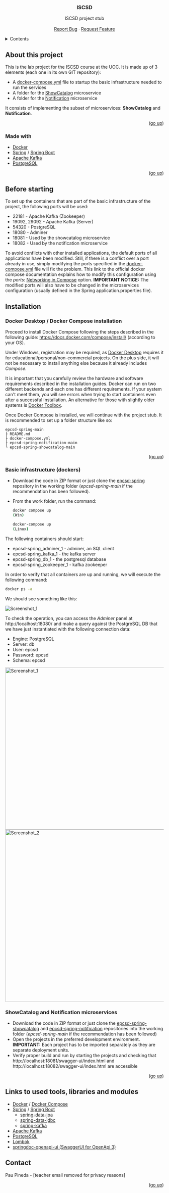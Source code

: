<div id="top"></div>
<!--
*** Made using the Best-README-Template
*** https://github.com/othneildrew/Best-README-Template/blob/master/README.md
-->

<!-- PROJECT LOGO -->
<br />
<div align="center">
  <h3 align="center">ISCSD</h3>

  <p align="center">
    ISCSD project stub
    <br />
    <br />
    <a href="https://github.com/ppinedar/epcsd-spring/issues">Report Bug</a>
    ·
    <a href="https://github.com/ppinedar/epcsd-spring/issues">Request Feature</a>
  </p>
</div>

<!-- TABLE OF CONTENTS -->
<details>
  <summary>Contents</summary>
  <ol>
    <li>
      <a href="#about-this-project">About this project</a>
      <ul>
        <li><a href="#made-with">Made with</a></li>
      </ul>
    </li>
    <li>
      <a href="#before-starting">Before starting</a>
    </li>
    <li>
      <a href="#installation">Tnstallation</a>
      <ul>
        <li><a href="#docker-desktop--docker-compose-installation">Docker Desktop / Docker Compose installation</a></li>
        <li><a href="#basic-infrastructure-dockers">Basic infrastructure (dockers)</a></li>
        <li><a href="#showcatalog-and-notification-microservices">ShowCatalog and Notification microservices</a></li>
      </ul>
    </li>
    <li><a href="#links-to-used-tools-libraries-and-modules">Links to used tools, libraries and modules</a></li>
    <li><a href="#contact">Contact</a></li>
  </ol>
</details>

<!-- About this project -->

## About this project

This is the lab project for the ISCSD course at the UOC. It is made up of 3 elements (each one in its own GIT repository):

- A <a href="https://github.com/ppinedar/epcsd-spring/blob/main/docker-compose.yml">docker-compose.yml</a> file to startup the basic infrastructure needed to run the services
- A folder for the <a href="https://github.com/ppinedar/epcsd-spring-showcatalog">ShowCatalog</a> microservice
- A folder for the <a href="https://github.com/ppinedar/epcsd-spring-notification">Notification</a> microservice

It consists of implementing the subset of microservices: **ShowCatalog** and **Notification**.

<p align="right">(<a href="#top">go up</a>)</p>

### Made with

- [Docker](https://www.docker.com/)
- [Spring](https://spring.io/) / [Spring Boot](https://spring.io/projects/spring-boot)
- [Apache Kafka](https://kafka.apache.org/)
- [PostgreSQL](https://www.postgresql.org/)

<p align="right">(<a href="#top">go up</a>)</p>

## Before starting

To set up the containers that are part of the basic infrastructure of the project, the following ports will be used:

- 22181 - Apache Kafka (Zookeeper)
- 19092, 29092 - Apache Kafka (Server)
- 54320 - PostgreSQL
- 18080 - Adminer
- 18081 - Used by the showcatalog microservice
- 18082 - Used by the notification microservice

To avoid conflicts with other installed applications, the default ports of all applications have been modified. Still, if there is a conflict over a port already in use, simply modifying the ports specified in the [docker-compose.yml](https://github.com/ppinedar/epcsd-spring/blob/main/docker-compose.yml) file will fix the problem. This link to the official docker compose documentation explains how to modify this configuration using the _ports_: [Networking in Compose](https://docs.docker.com/compose/networking/) option.
**IMPORTANT NOTICE:** The modified ports will also have to be changed in the microservices configuration (usually defined in the Spring application.properties file).

## Installation

### Docker Desktop / Docker Compose installation

Proceed to install Docker Compose following the steps described in the following guide: https://docs.docker.com/compose/install/ (according to your OS).

Under Windows, registration may be required, as <a href="https://docs.docker.com/desktop/windows/install/">Docker Desktop</a> requires it for educational/personal/non-commercial projects. On the plus side, it will not be necessary to install anything else because it already includes _Compose_.

It is important that you carefully review the hardware and software requirements described in the installation guides. Docker can run on two different backends and each one has different requirements. If your system can't meet them, you will see errors when trying to start containers even after a successful installation. An alternative for those with slightly older systems is <a href="https://www.how2shout.com/how-to/how-to-install-docker-toolbox-using-chocolatey-choco-on-windows-10.html">Docker Toolbox</a>.

Once Docker Compose is installed, we will continue with the project stub. It is recommended to set up a folder structure like so:

```
epcsd-spring-main
├ README.md
├ docker-compose.yml
├ epcsd-spring-notification-main
└ epcsd-spring-showcatalog-main
```

<p align="right">(<a href="#top">go up</a>)</p>

### Basic infrastructure (dockers)

- Download the code in ZIP format or just clone the <a href="https://github.com/ppinedar/epcsd-spring">epcsd-spring</a> repository in the working folder (_epcsd-spring-main_ if the recommendation has been followed).

- From the work folder, run the command:

  ```sh
  docker compose up
  (Win)
  ```

  ```sh
  docker-compose up
  (Linux)
  ```

The following containers should start:

- epcsd-spring_adminer_1 - adminer, an SQL client
- epcsd-spring_kafka_1 - the kafka server
- epcsd-spring_db_1 - the postgresql database
- epcsd-spring_zookeeper_1 - kafka zookeeper

In order to verify that all containers are up and running, we will execute the following command:

```sh
docker ps -a
```

We should see something like this:

![Screenshot_1](https://user-images.githubusercontent.com/72941559/155118965-78bfa6f1-24e0-461c-92c4-63df919d2ac1.png)

To check the operation, you can access the _Adminer_ panel at http://localhost:18080/ and make a query against the PostgreSQL DB that we have just instantiated with the following connection data:

- Engine: PostgreSQL
- Server: db
- User: epcsd
- Password: epcsd
- Schema: epcsd

<img width="513" alt="Screenshot_1" src="https://user-images.githubusercontent.com/72941559/156942365-9aa515cc-52fd-4c02-a21e-880911269985.png">

<img width="546" alt="Screenshot_2" src="https://user-images.githubusercontent.com/72941559/156942408-cbcb773d-b33d-406c-ba37-db980e3dbf64.png">

### ShowCatalog and Notification microservices

- Download the code in ZIP format or just clone the <a href="https://github.com/ppinedar/epcsd-spring-showcatalog">epcsd-spring-showcatalog</a> and <a href="https://github.com/ppinedar/epcsd-spring-notification">epcsd-spring-notification</a> repositories into the working folder (_epcsd-spring-main_ if the recommendation has been followed)
- Open the projects in the preferred development environment. **IMPORTANT:** Each project has to be imported separately as they are separate deployment units.
- Verify proper build and run by starting the projects and checking that http://localhost:18081/swagger-ui/index.html and http://localhost:18082/swagger-ui/index.html are accessible

<p align="right">(<a href="#top">go up</a>)</p>

## Links to used tools, libraries and modules

- [Docker](https://www.docker.com/) / [Docker Compose](https://github.com/docker/compose)
- [Spring](https://spring.io/) / [Spring Boot](https://spring.io/projects/spring-boot)
  - [spring-data-jpa](https://spring.io/projects/spring-data-jpa)
  - [spring-data-jdbc](https://spring.io/projects/spring-data-jdbc)
  - [spring-kafka](https://spring.io/projects/spring-kafka)
- [Apache Kafka](https://kafka.apache.org/)
- [PostgreSQL](https://www.postgresql.org/)
- [Lombok](https://projectlombok.org/)
- [springdoc-openapi-ui (SwaggerUI for OpenApi 3)](https://github.com/springdoc/springdoc-openapi)

## Contact

Pau Pineda - [teacher email removed for privacy reasons]

<p align="right">(<a href="#top">go up</a>)</p>
